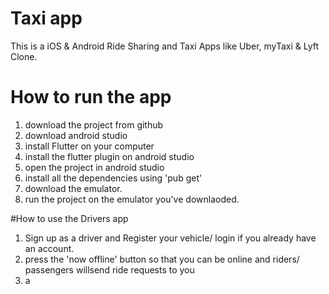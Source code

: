 # Taxi app
 This is a iOS & Android Ride Sharing and Taxi Apps like Uber, myTaxi & Lyft Clone.
 
# How to run the app
1. download the project from github
2. download android studio
3. install Flutter on your computer
4. install the flutter plugin on android studio
5. open the project in android studio
6. install all the dependencies using 'pub get'
7. download the emulator. 
8. run the project on the emulator you've downlaoded.

#How to use the Drivers app
1. Sign up as a driver and Register your vehicle/ login if you already have an account.
2. press the 'now offline' button so that you can be online and riders/ passengers willsend ride requests to you
3. a 
